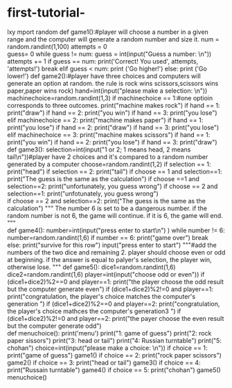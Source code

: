 # first-tutorial-
lxy
mport random
def game1():#player will choose a number in a given range and the computer will generate a random number and size it.
    num = random.randint(1,100)
    attempts = 0  
    guess= 0
    while guess != num:
        guess = int(input("Guess a number: \n"))
        attempts += 1
        if guess == num:
            print('Correct! You used', attempts, 'attempts!')
            break
        elif guess < num:
            print ('Go higher!')
        else:
            print ('Go lower!')
def game2():#player have three choices and computers will generate an option at random. the rule is rock wins scissors,scissors wins paper,paper wins rock)
    hand=int(input("please make a selection: \n"))
    machinechoice=random.randint(1,3)
    if machinechoice == 1:#one optioin corresponds to three outcomes.
        print("machine makes rock")
        if hand == 1:
            print("draw")
        if hand == 2:
            print("you win")
        if hand == 3:
            print("you lose")
    elif machinechoice == 2:
        print("machine makes paper")
        if hand == 1:
            print("you lose")
        if hand == 2:
            print("draw")
        if hand == 3:
            print("you lose")    
    elif machinechoice  == 3:
        print("machine makes scissors")
        if hand == 1:
            print("you win")
        if hand == 2:
            print("you lose")
        if hand == 3:
            print("draw")
def game3():
    selection=int(input("1 or 2; 1 means head, 2 means tail\n"))#player have 2 choices and it's compared to a random number generated by a computer
    choose=random.randint(1,2)
    if selection == 1:
        print("head")
    if selection == 2:
        print("tail")
    if choose == 1 and selection==1:
        print("The guess is the same as the calculation")
    if choose ==1 and selection==2:
        print("unfortunately, you guess wrong")
    if choose == 2 and selection==1:
        print("unfotunately, you guess wrong")    
    if choose == 2 and selection==2:
        print("The guess is the same as the calculation")
""" 
The number 6 is set to be a dangerous number. 
if the random number is not 6, the game will continue. 
if it is 6, the game will end.
"""  
def game4():
    number=int(input("press enter to start\n") ) 
    while number != 6:
        number=random.randint(1,6)
        if number == 6:
            print("game over")
            break    
        else:
            print("survive for this row")
            input("press enter to start")
"""#add the numbers of the two dice and remaining 2.
player should choose even or odd at beginning.
if the answer is equal to palyer's selection, the player win, otherwise lose.
"""
def game5():
    dice1=random.randint(1,6)
    dice2=random.randint(1,6)
    player=int(input("choose odd or even"))
    if (dice1+dice2)%2==0 and player==1:
        print("the player choose the odd result but the computer generate even")
    if (dice1+dice2)%2!=0 and player==1:
        print("congratulation, the player's choice matches the computer's generation ")
    if (dice1+dice2)%2==0 and player==2:
        print("congratulation, the player's choice mathces the computer's generation3 ")
    if (dice1+dice2)%2!=0 and player==2:
        print("the payer choose the even result but the computer generate odd")            
def menuchoice():
    print('menu')
    print("1: game of guess")
    print("2: rock paper sissors")
    print("3: head or tail")
    print("4: Russian turntable")
    print("5: chohan")
    choice=int(input("please make a choice: \n"))
    if choice == 1:
        print("game of guess")
        game1()
    if choice == 2:
        print("rock paper scissors")
        game2()
    if choice == 3:
        print("head or tail")
        game3()
    if choice == 4:
        print("Russain turntable")
        game4()
    if choice == 5:
        print("chohan")
        game5()
menuchoice()

